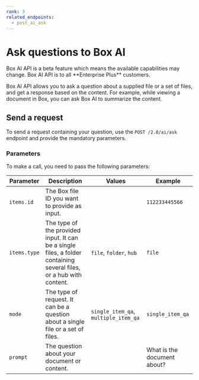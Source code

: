 ```yaml
---
rank: 3
related_endpoints:
  - post_ai_ask
---
```


# Ask questions to Box AI

<Message type="notice">
Box AI API is a beta feature which means the
available capabilities may change.
Box AI API is to all **Enterprise Plus** customers.

</Message>

Box AI API allows you to
ask a question about a supplied file or
a set of files, and get a response based on
the content.
For example, while viewing a document in Box,
you can ask Box AI to summarize the content.

## Send a request

To send a request containing your question,
use the `POST /2.0/ai/ask` endpoint and
provide the mandatory parameters.

<Samples id='post_ai_ask' />

### Parameters

<!-- markdownlint-disable line-length -->

To make a call, you need to pass the following parameters:

| Parameter    | Description                                                                                             | Values                               | Example                     |
| ------------ | ------------------------------------------------------------------------------------------------------- | ------------------------------------ | --------------------------- |
| `items.id`   | The Box file ID you want to provide as input. |                                      | `112233445566`              |
| `items.type` | The type of the provided input.            It can be a single files, a folder containing several files, or a hub with content.                                                              | `file`, `folder`, `hub`              | `file`                      |
| `mode`       | The type of request. It can be a question about a single file or a set of files.                        | `single_item_qa`, `multiple_item_qa` | `single_item_qa`            |
| `prompt`     | The question about your document or content.                                                            |                                      | What is the document about? |

<!-- markdownlint-enable line-length -->
